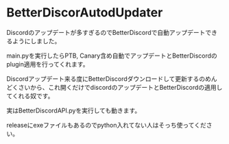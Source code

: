 # BetterDiscorAutodUpdater
Discordのアップデートが多すぎるのでBetterDiscordで自動アップデートできるようにしました。

main.pyを実行したらPTB, Canary含め自動でアップデートとBetterDiscordのplugin適用を行ってくれます。

Discordアップデート来る度にBetterDiscordダウンロードして更新するのめんどくさいから、これ開くだけでdiscordのアップデートとBetterDiscordの適用してくれる奴です。

実はBetterDiscordAPI.pyを実行しても動きます。

releaseにexeファイルもあるのでpython入れてない人はそっち使ってください。
